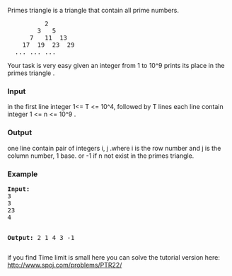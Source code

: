<p>Primes triangle is a triangle that contain all prime numbers.</p>
<pre>&nbsp; &nbsp; &nbsp; &nbsp; &nbsp; 2
&nbsp; &nbsp; &nbsp;  &nbsp;3   5
&nbsp; &nbsp; &nbsp; 7   11  13
&nbsp; &nbsp; 17  19  23  29
&nbsp; ... ... ...</pre>
<p>Your task is very easy given an integer from 1 to 10^9 prints its place in the primes triangle .</p>

<h3>Input</h3>
<p>in the first line integer 1&lt;= T &lt;= 10^4, followed by T lines each line contain integer 1 &lt;= n &lt;= 10^9 .</p>

<h3>Output</h3>
<p>one line contain pair of integers i, j .where i is the row number  and j is the column number, 1 base. or -1 if n not exist in the primes  triangle.
</p>

<h3>Example</h3>
<pre><strong>Input:</strong>
3
3
23
4

<strong>Output:</strong>
2 1
4 3
-1</pre>

<p>
if you find Time limit is small here you can solve the tutorial version here:
<a href="../PTR22/">http://www.spoj.com/problems/PTR22/</a>
</p>